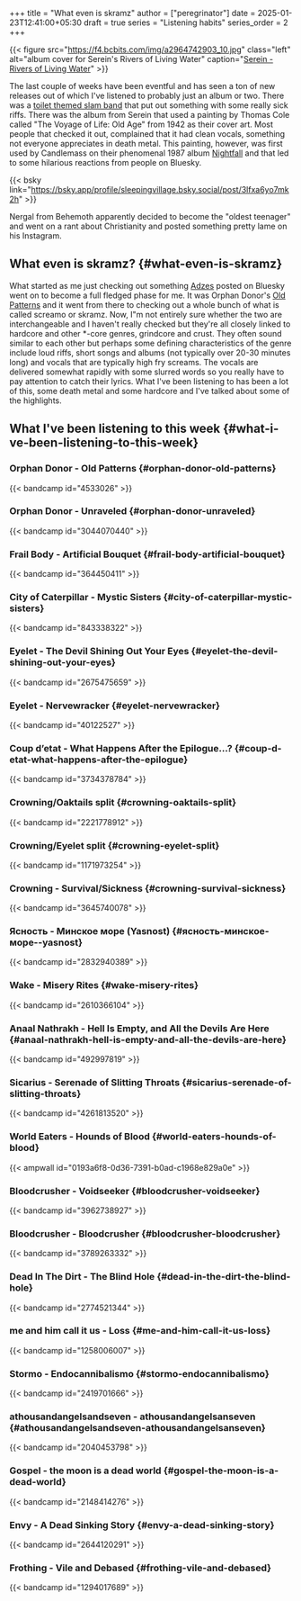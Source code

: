 +++
title = "What even is skramz"
author = ["peregrinator"]
date = 2025-01-23T12:41:00+05:30
draft = true
series = "Listening habits"
series_order = 2
+++

{{< figure src="https://f4.bcbits.com/img/a2964742903_10.jpg" class="left" alt="album cover for Serein's Rivers of Living Water" caption="[Serein - Rivers of Living Water](https://sereinthemetalband.bandcamp.com/album/rivers-of-living-water)" >}}

The last couple of weeks have been eventful and has seen a ton of new
releases out of which I've listened to probably just an album or
two. There was a [toilet themed slam band](https://putriddefecation.bandcamp.com/album/tales-from-the-toilet) that put out something with
some really sick riffs. There was the album from Serein that used a
painting by Thomas Cole called "The Voyage of Life: Old Age" from 1942
as their cover art. Most people that checked it out, complained that
it had clean vocals, something not everyone appreciates in death
metal. This painting, however, was first used by Candlemass on their
phenomenal 1987 album [Nightfall](https://peaceville.bandcamp.com/album/nightfall) and that led to some hilarious
reactions from people on Bluesky.

{{< bsky link="https://bsky.app/profile/sleepingvillage.bsky.social/post/3lfxa6yo7mk2h" >}}

Nergal from Behemoth apparently decided to become the "oldest
teenager" and went on a rant about Christianity and posted something
pretty lame on his Instagram.


## What even is skramz? {#what-even-is-skramz}

What started as me just checking out something [Adzes](https://bsky.app/profile/adzes.bsky.social) posted on Bluesky
went on to become a full fledged phase for me. It was Orphan Donor's
[Old Patterns](/blog/2025/01/what-even-is-skramz/#orphan-donor-old-patterns) and it went from there to checking out a whole bunch of
what is called screamo or skramz. Now, I"m not entirely sure whether
the two are interchangeable and I haven't really checked but they're
all closely linked to hardcore and other \*-core genres, grindcore and
crust. They often sound similar to each other but perhaps some
defining characteristics of the genre include loud riffs, short songs
and albums (not typically over 20-30 minutes long) and vocals that are
typically high fry screams. The vocals are delivered somewhat rapidly
with some slurred words so you really have to pay attention to catch
their lyrics. What I've been listening to has been a lot of this, some
death metal and some hardcore and I've talked about some of the
highlights.


## What I've been listening to this week {#what-i-ve-been-listening-to-this-week}


### Orphan Donor - Old Patterns {#orphan-donor-old-patterns}

{{< bandcamp id="4533026" >}}


### Orphan Donor - Unraveled {#orphan-donor-unraveled}

{{< bandcamp id="3044070440" >}}


### Frail Body - Artificial Bouquet {#frail-body-artificial-bouquet}

{{< bandcamp id="364450411" >}}


### City of Caterpillar - Mystic Sisters {#city-of-caterpillar-mystic-sisters}

{{< bandcamp id="843338322" >}}


### Eyelet - The Devil Shining Out Your Eyes {#eyelet-the-devil-shining-out-your-eyes}

{{< bandcamp id="2675475659" >}}


### Eyelet - Nervewracker {#eyelet-nervewracker}

{{< bandcamp id="40122527" >}}


### Coup d’etat - What Happens After the Epilogue…? {#coup-d-etat-what-happens-after-the-epilogue}

{{< bandcamp id="3734378784" >}}


### Crowning/Oaktails split {#crowning-oaktails-split}

{{< bandcamp id="2221778912" >}}


### Crowning/Eyelet split {#crowning-eyelet-split}

{{< bandcamp id="1171973254" >}}


### Crowning - Survival/Sickness {#crowning-survival-sickness}

{{< bandcamp id="3645740078" >}}


### Ясность - Минское море (Yasnost) {#ясность-минское-море--yasnost}

{{< bandcamp id="2832940389" >}}


### Wake - Misery Rites {#wake-misery-rites}

{{< bandcamp id="2610366104" >}}


### Anaal Nathrakh - Hell Is Empty, and All the Devils Are Here {#anaal-nathrakh-hell-is-empty-and-all-the-devils-are-here}

{{< bandcamp id="492997819" >}}


### Sicarius - Serenade of Slitting Throats {#sicarius-serenade-of-slitting-throats}

{{< bandcamp id="4261813520" >}}


### World Eaters - Hounds of Blood {#world-eaters-hounds-of-blood}

{{< ampwall id="0193a6f8-0d36-7391-b0ad-c1968e829a0e" >}}


### Bloodcrusher - Voidseeker {#bloodcrusher-voidseeker}

{{< bandcamp id="3962738927" >}}


### Bloodcrusher - Bloodcrusher {#bloodcrusher-bloodcrusher}

{{< bandcamp id="3789263332" >}}


### Dead In The Dirt - The Blind Hole {#dead-in-the-dirt-the-blind-hole}

{{< bandcamp id="2774521344" >}}


### me and him call it us - Loss {#me-and-him-call-it-us-loss}

{{< bandcamp id="1258006007" >}}


### Stormo - Endocannibalismo {#stormo-endocannibalismo}

{{< bandcamp id="2419701666" >}}


### athousandangelsandseven - athousandangelsanseven {#athousandangelsandseven-athousandangelsanseven}

{{< bandcamp id="2040453798" >}}


### Gospel - the moon is a dead world {#gospel-the-moon-is-a-dead-world}

{{< bandcamp id="2148414276" >}}


### Envy - A Dead Sinking Story {#envy-a-dead-sinking-story}

{{< bandcamp id="2644120291" >}}


### Frothing - Vile and Debased {#frothing-vile-and-debased}

{{< bandcamp id="1294017689" >}}
